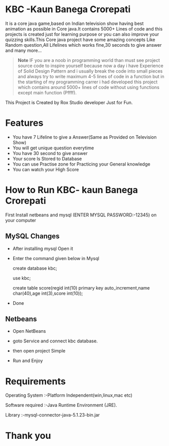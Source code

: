 # KBC -Kaun Banega Crorepati
It is a core java game,based on Indian television show having best animation as possible in Core java.It contains 5000+ Lines of code and this projects is created just for learning purpose or you can also improve your quizzing skills.This Core java project have some amazing concepts Like Random question,All Lifelines which works fine,30 seconds to give answer and many more...<br/>


> **Note**
> IF you are a noob in programming world than must see project source code to inspire yourself because now a day 
> i have Experience of Solid Design Pattern and i usually break the code into small pieces and always try to write maximum 4-5 lines of  code in a function but in the starting of my programming carrer i had developed this project which contains around 5000+ lines of code without using functions except main function (Pffff).<br/>



This Project is Created by Rox Studio developer Just for Fun.


# Features
+ You have 7 Lifeline to give a Answer(Same as Provided on Television Show)
+ You will get unique question everytime
+ You have 30 second to give answer
+ Your score Is Stored to Database
+ You can use Practise zone for Practicing your General knowledge
+ You can watch your High Score




# How to Run KBC- kaun Banega Crorepati
First Install netbeans and mysql (ENTER MYSQL PASSWORD:-12345) on  your computer





 MySQL Changes                              
-----------------------

+ After installing mysql Open it

+ Enter the command given below in Mysql

   create database kbc;

   use kbc;

   create table score(regid int(10) primary key auto_increment,name char(40),age int(3),score int(10));
+ Done


Netbeans
-----------------------
+ Open NetBeans

+ goto Service and connect kbc database.

+ then open project Simple

+ Run and Enjoy

# Requirements

Operating System  :-Platform Independent(win,linux,mac etc)

Software required :-Java Runtime Environment (JRE).

Library           :-mysql-connector-java-5.1.23-bin.jar

# Thank you


